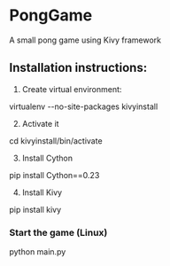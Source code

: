 # PongGame
A small pong game using Kivy framework

## Installation instructions:

1) Create virtual environment:

virtualenv --no-site-packages kivyinstall

2) Activate it

cd kivyinstall/bin/activate

3) Install Cython

pip install Cython==0.23

4) Install Kivy

pip install kivy

### Start the game (Linux)

python main.py
